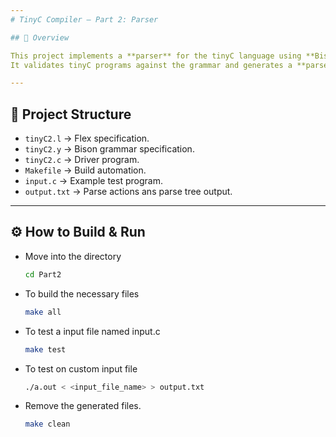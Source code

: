 ```yaml
---
# TinyC Compiler – Part 2: Parser

## 🔎 Overview

This project implements a **parser** for the tinyC language using **Bison** and **Flex**.  
It validates tinyC programs against the grammar and generates a **parse tree**.

---
```


## 📂 Project Structure

- `tinyC2.l` → Flex specification.  
- `tinyC2.y` → Bison grammar specification.  
- `tinyC2.c` → Driver program.  
- `Makefile` → Build automation.  
- `input.c` → Example test program.  
- `output.txt` → Parse actions ans parse tree output.  

---

## ⚙️ How to Build & Run

- Move into the directory
    ```bash
    cd Part2
    ```

- To build the necessary files
    ```bash
    make all
    ```

- To test a input file named input.c
    ```bash
    make test
    ```

- To test on custom input file
    ```bash
    ./a.out < <input_file_name> > output.txt
    ```

- Remove the generated files.
    ```bash
    make clean
    ```